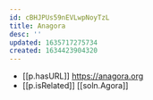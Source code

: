```yaml
---
id: cBHJPUs59nEVLwpNoyTzL
title: Anagora
desc: ''
updated: 1635717275734
created: 1634423904320
---
```


- [[p.hasURL]] https://anagora.org
- [[p.isRelated]] [[soln.Agora]]